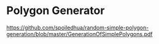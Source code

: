 # Polygon Generator
https://github.com/spoiledhua/random-simple-polygon-generation/blob/master/GenerationOfSimplePolygons.pdf
